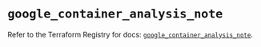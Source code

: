 # `google_container_analysis_note`

Refer to the Terraform Registry for docs: [`google_container_analysis_note`](https://registry.terraform.io/providers/hashicorp/google/5.11.0/docs/resources/container_analysis_note).
